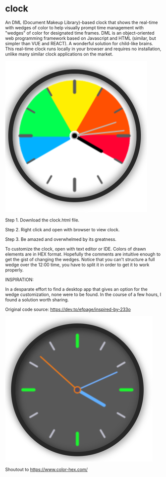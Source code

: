 # clock
An DML (Document Makeup Library)-based clock that shows the real-time with wedges of color to help visually prompt time management with "wedges" of color for designated time frames. DML is an object-oriented web programming framework based on Javascript and HTML (similar, but simpler than VUE and REACT). A wonderful solution for child-like brains. This real-time clock runs locally in your browser and requires no installation, unlike many similar clock applications on the market. 

![alt text](https://github.com/aleshreffler/clock/blob/main/time%20wedge%20clock.png?raw=true)

Step 1. Download the clock.html file.

Step 2. Right click and open with browser to view clock. 

Step 3. Be amazed and overwhelmed by its greatness. 


To customize the clock, open with text editor or IDE. Colors of drawn elements are in HEX format. Hopefully the comments are intuitive enough to get the gist of changing the wedges. Notice that you can't structure a full wedge over the 12:00 time, you have to split it in order to get it to work properly. 


INSPIRATION:

In a desparate effort to find a desktop app that gives an option for the wedge customization, none were to be found. In the course of a few hours, I found a solution worth sharing. 

Original code source: https://dev.to/efpage/inspired-by-233o 

![alt text](https://github.com/aleshreffler/clock/blob/main/basic%20original%20clock.png?raw=true)

Shoutout to https://www.color-hex.com/ 
